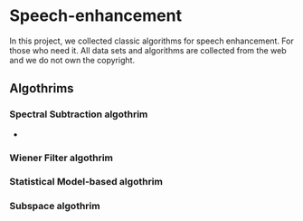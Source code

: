# Speech-enhancement
In this project, we collected classic algorithms for speech enhancement. For those who need it. All data sets and algorithms are collected from the web and we do not own the copyright.

## Algothrims

### Spectral Subtraction algothrim

- 

### Wiener Filter algothrim

### Statistical Model-based algothrim

### Subspace algothrim
